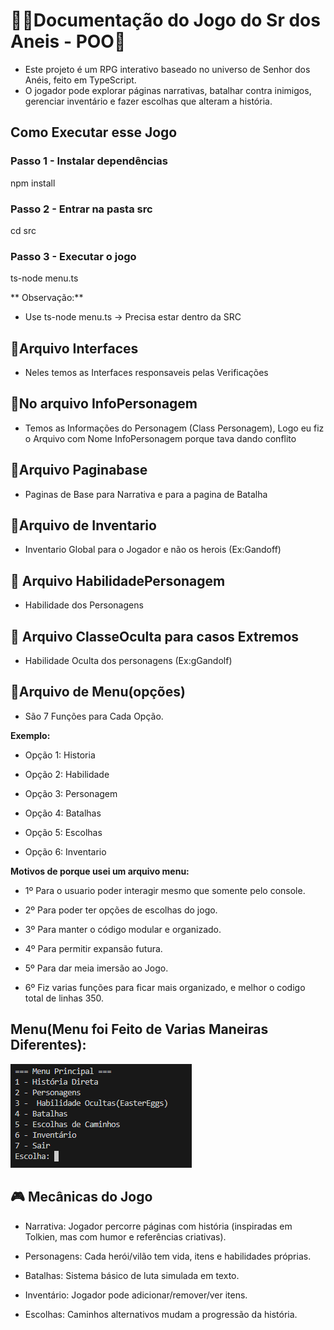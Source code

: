 # 💍🧙Documentação do Jogo do Sr dos Aneis - POO🧙

- Este projeto é um RPG interativo baseado no universo de Senhor dos Anéis, feito em TypeScript.
- O jogador pode explorar páginas narrativas, batalhar contra inimigos, gerenciar inventário e fazer escolhas que alteram a história.

## Como Executar esse Jogo
### Passo 1 - Instalar dependências
npm install

### Passo 2 - Entrar na pasta src
cd src

### Passo 3 - Executar o jogo
ts-node menu.ts

** Observação:**
- Use ts-node menu.ts -> Precisa estar dentro da SRC


## 📁Arquivo Interfaces

- Neles temos as Interfaces responsaveis pelas Verificações

## 📁No arquivo InfoPersonagem

- Temos as Informações do Personagem (Class Personagem), Logo eu fiz o Arquivo com Nome InfoPersonagem porque tava dando conflito

## 📁Arquivo Paginabase

- Paginas de Base para Narrativa e para a pagina de Batalha

## 📁Arquivo de Inventario 

- Inventario Global para o Jogador e não os herois (Ex:Gandoff)

## 📁 Arquivo HabilidadePersonagem

- Habilidade dos Personagens

## 📁 Arquivo ClasseOculta para casos Extremos 

- Habilidade Oculta dos personagens (Ex:gGandolf)

## 📁Arquivo de Menu(opções)

- São 7 Funções para Cada Opção.

**Exemplo:**

- Opção 1: Historia

- Opção 2: Habilidade

- Opção 3: Personagem

- Opção 4: Batalhas

- Opção 5: Escolhas

- Opção 6: Inventario

**Motivos de porque usei um arquivo menu:**

- 1º Para o usuario poder interagir mesmo que somente pelo console.

- 2º Para poder ter opções de escolhas do jogo.

- 3º Para manter o código modular e organizado.

- 4º Para permitir expansão futura.

- 5º Para dar meia imersão ao Jogo.

- 6º Fiz varias funções para ficar mais organizado, e melhor o codigo total de linhas 350.

## Menu(Menu foi Feito de Varias Maneiras Diferentes):

![texto alternativo](https://github.com/SidneiAJr/Sr_Aneis_Senac/blob/main/img/menu1.PNG)

## 🎮 Mecânicas do Jogo

- Narrativa: Jogador percorre páginas com história (inspiradas em Tolkien, mas com humor e referências criativas).

- Personagens: Cada herói/vilão tem vida, itens e habilidades próprias.

- Batalhas: Sistema básico de luta simulada em texto.

- Inventário: Jogador pode adicionar/remover/ver itens.

- Escolhas: Caminhos alternativos mudam a progressão da história.

